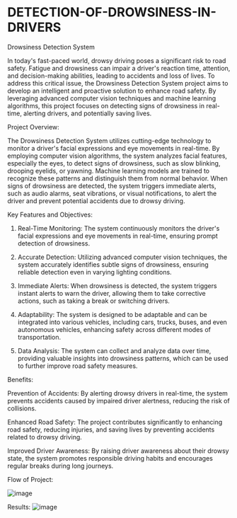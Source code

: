 # DETECTION-OF-DROWSINESS-IN-DRIVERS

Drowsiness Detection System

</p>In today's fast-paced world, drowsy driving poses a significant risk to road safety. Fatigue and drowsiness can impair a driver's reaction time, attention, and decision-making abilities, leading to accidents and loss of lives. To address this critical issue, the Drowsiness Detection System project aims to develop an intelligent and proactive solution to enhance road safety. By leveraging advanced computer vision techniques and machine learning algorithms, this project focuses on detecting signs of drowsiness in real-time, alerting drivers, and potentially saving lives.</p>

Project Overview:

<p>The Drowsiness Detection System utilizes cutting-edge technology to monitor a driver's facial expressions and eye movements in real-time. By employing computer vision algorithms, the system analyzes facial features, especially the eyes, to detect signs of drowsiness, such as slow blinking, drooping eyelids, or yawning. Machine learning models are trained to recognize these patterns and distinguish them from normal behavior. When signs of drowsiness are detected, the system triggers immediate alerts, such as audio alarms, seat vibrations, or visual notifications, to alert the driver and prevent potential accidents due to drowsy driving.</p>

<h>Key Features and Objectives:</h>

1. Real-Time Monitoring: The system continuously monitors the driver's facial expressions and eye movements in real-time, ensuring prompt detection of drowsiness.

2. Accurate Detection: Utilizing advanced computer vision techniques, the system accurately identifies subtle signs of drowsiness, ensuring reliable detection even in varying lighting conditions.

3. Immediate Alerts: When drowsiness is detected, the system triggers instant alerts to warn the driver, allowing them to take corrective actions, such as taking a break or switching drivers.

4. Adaptability: The system is designed to be adaptable and can be integrated into various vehicles, including cars, trucks, buses, and even autonomous vehicles, enhancing safety across different modes of transportation.


5. Data Analysis: The system can collect and analyze data over time, providing valuable insights into drowsiness patterns, which can be used to further improve road safety measures.

Benefits:

Prevention of Accidents: By alerting drowsy drivers in real-time, the system prevents accidents caused by impaired driver alertness, reducing the risk of collisions.

Enhanced Road Safety: The project contributes significantly to enhancing road safety, reducing injuries, and saving lives by preventing accidents related to drowsy driving.

Improved Driver Awareness: By raising driver awareness about their drowsy state, the system promotes responsible driving habits and encourages regular breaks during long journeys.

Flow of Project:

![image](https://github.com/jaipal-reddy-p/DETECTION-OF-DROWSINESS-IN-DRIVERS/assets/96718212/ed570001-c87e-42d3-9486-1a79be978a80)


Results:
![image](https://github.com/jaipal-reddy-p/DETECTION-OF-DROWSINESS-IN-DRIVERS/assets/96718212/f01dd2f9-9ba3-4202-b18f-ceb27bdbd1b6)


